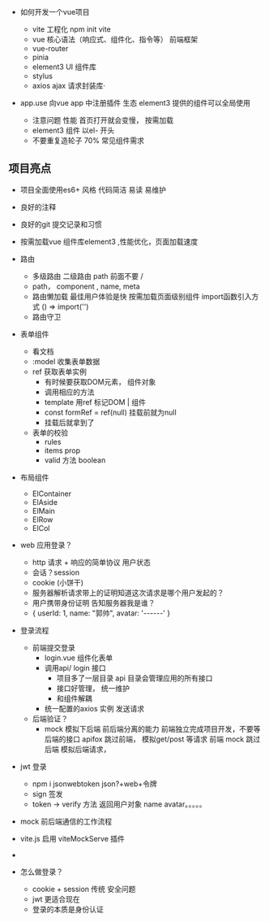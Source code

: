 - 如何开发一个vue项目
  - vite 工程化 
    npm init vite 
  - vue 核心语法（响应式、组件化、指令等）
    前端框架
  - vue-router
  - pinia
  - element3 UI 组件库
  - stylus 
  - axios  ajax 请求封装库·

- app.use
  向vue app 中注册插件  生态
  element3 提供的组件可以全局使用
  - 注意问题 性能
    首页打开就会变慢， 按需加载
  - element3 组件 以el- 开头
  - 不要重复造轮子  70% 常见组件需求

##  项目亮点
- 项目全面使用es6+ 风格
  代码简洁  易读  易维护
- 良好的注释
- 良好的git 提交记录和习惯

- 按需加载vue 组件库element3 ,性能优化，页面加载速度
- 路由
  - 多级路由
    二级路由 path  前面不要 / 
  - path， component , name, meta 
  - 路由懒加载
    最佳用户体验是快 
    按需加载页面级别组件 import函数引入方式 () => import('')
  - 路由守卫
- 表单组件
  - 看文档 
  - :model 收集表单数据 
  - ref 获取表单实例
    - 有时候要获取DOM元素， 组件对象
    - 调用相应的方法
    - template 用ref 标记DOM | 组件
    - const formRef = ref(null) 挂载前就为null
    - 挂载后就拿到了 
  - 表单的校验
    - rules
    - items prop 
    - valid 方法  boolean  
- 布局组件
  - ElContainer
  - ElAside
  - ElMain
  - ElRow
  - ElCol

- web 应用登录？
  - http 请求 + 响应的简单协议  用户状态 
  - 会话？session 
  - cookie (小饼干) 
  - 服务器解析请求带上的证明知道这次请求是哪个用户发起的？
  - 用户携带身份证明 告知服务器我是谁？
  - {
    userId: 1,
    name: "郭帅",
    avatar: '------'
  }

- 登录流程
  - 前端提交登录
    - login.vue 组件化表单
    - 调用api/ login 接口 
      - 项目多了一层目录 api 目录会管理应用的所有接口 
      - 接口好管理， 统一维护
      - 和组件解耦
    - 统一配置的axios 实例 发送请求 
  - 后端验证？
    - mock  模拟下后端
      前后端分离的能力 前端独立完成项目开发，不要等后端的接口
      apifox 跳过前端， 模拟get/post 等请求
      前端 mock 跳过后端 模拟后端请求， 

- jwt 登录
  - npm i jsonwebtoken    json?+web+令牌
  - sign 签发 
  - token -> verify 方法 返回用户对象 name  avatar。。。。。

- mock 前后端通信的工作流程
 - vite.js 启用 viteMockServe 插件
 - 

- 怎么做登录？
  - cookie + session 传统 安全问题
  - jwt 更适合现在
   - 登录的本质是身份认证